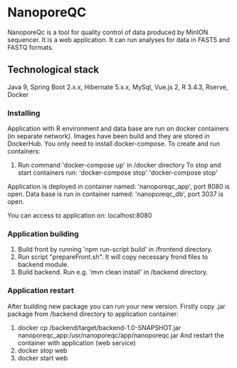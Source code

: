 # NanoporeQC

NanoporeQc is a tool for quality control of data produced by MinION sequencer.
It is a web application. It can run analyses for data in FAST5 and FASTQ formats. 

## Technological stack 

Java 9, Spring Boot 2.x.x, Hibernate 5.x.x, MySql, Vue.js 2,  R 3.4.3, Rserve, Docker

### Installing

Application with R environment and data base are run on docker containers (in separate network).
Images have been build and they are stored in DockerHub. You only need to install docker-compose.
To create and run containers:
1. Run command 'docker-compose up' in /docker directory
To stop and start containers run: 'docker-compose stop' 'docker-compose stop'

Application is deployed in container named: 'nanoporeqc_app', port 8080 is open.
Data base is run in container named: 'nanoporeqc_db', port 3037 is open.

You can access to application on: localhost:8080

###  Application building

1. Build front by running 'npm run-script build' in /frontend directory.
2. Run script "prepareFront.sh". It will copy necessary frond files to backend module.
3. Build backend. Run e.g. 'mvn clean install' in /backend directory.


### Application restart
After building new package you can run your new version. 
Firstly copy .jar package from /backend directory to application container:
1. docker cp <project location>/backend/target/backend-1.0-SNAPSHOT.jar nanoporeqc_app:/usr/nanoporeqc/app/nanoporeqc.jar
And restart the container with application (web service)
2. docker stop web
3. docker start web
